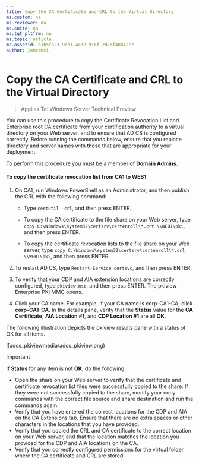 ```yaml
---
title: Copy the CA Certificate and CRL to the Virtual Directory
ms.custom: na
ms.reviewer: na
ms.suite: na
ms.tgt_pltfrm: na
ms.topic: article
ms.assetid: a1b5fa23-9cb1-4c32-916f-2d75f48b42c7
author: jamesmci
---
```

# Copy the CA Certificate and CRL to the Virtual Directory

>Applies To: Windows Server Technical Preview

You can use this procedure to copy the Certificate Revocation List and Enterprise root CA certificate from your certification authority to a virtual directory on your Web server, and to ensure that AD CS is configured correctly. Before running the commands below, ensure that you replace directory and server names with those that are appropriate for your deployment.  
  
To perform this procedure you must be a member of **Domain Admins**.  
  
#### To copy the certificate revocation list from CA1 to WEB1  
  
1.  On CA1, run Windows PowerShell as an Administrator, and then publish the CRL with the following command:  
  
    - Type `certutil -crl`, and then press ENTER.  
  
    - To copy the CA certificate to the file share on your Web server, type `copy C:\Windows\system32\certsrv\certenroll\*.crt \\WEB1\pki`, and then press ENTER.  
    - To copy the certificate revocation lists to the file share on your Web server, type `copy C:\Windows\system32\certsrv\certenroll\*.crl \\WEB1\pki`, and then press ENTER.  
  
2. To restart AD CS, type `Restart-Service certsvc`, and then press ENTER.  
  
2.  To verify that your CDP and AIA extension locations are correctly configured, type `pkiview.msc`, and then press ENTER. The pkiview Enterprise PKI MMC opens.  
  
3.  Click your CA name. For example, if your CA name is corp-CA1-CA, click **corp-CA1-CA**. In the details pane, verify that the **Status** value for the **CA Certificate**, **AIA Location #1**, and **CDP Location #1** are all **OK**.  
  
The following illustration depicts the pkiview results pane with a status of OK for all items.  
  
![adcs_pkiviewmedia/adcs_pkiview.png)  
  
> [!IMPORTANT]  
> If **Status** for any item is not **OK**, do the following:  
> -   Open the share on your Web server to verify that the certificate and certificate revocation list files were successfully copied to the share. If they were not successfully copied to the share, modify your copy commands with the correct file source and share destination and run the commands again.  
> -   Verify that you have entered the correct locations for the CDP and AIA on the CA Extensions tab. Ensure that there are no extra spaces or other characters in the locations that you have provided.  
> -   Verify that you copied the CRL and CA certificate to the correct location on your Web server, and that the location matches the location you provided for the CDP and AIA locations on the CA.  
> -   Verify that you correctly configured permissions for the virtual folder where the CA certificate and CRL are stored.  
  



